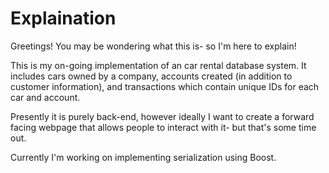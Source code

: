 # Explaination
Greetings! You may be wondering what this is- so I'm here to explain!

This is my on-going implementation of an car rental database system. It includes cars owned by a company, accounts created (in addition to customer information), and transactions which contain unique IDs for each car and account.

Presently it is purely back-end, however ideally I want to create a forward facing webpage that allows people to interact with it- but that's some time out.

Currently I'm working on implementing serialization using Boost.
